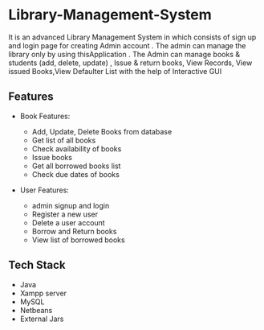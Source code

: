 # Library-Management-System
It is an advanced Library Management System in which consists of sign up and login page for creating Admin account . The admin can manage the library only by using thisApplication . The Admin can manage books &amp; students (add, delete, update) , Issue &amp; return books, View Records, View issued Books,View Defaulter List with the help of Interactive GUI


<!-- ============================================  FEATURES ======================================================  -->
## Features

* Book Features:
    * Add, Update, Delete Books from database
    * Get list of all books
    * Check availability of books
    * Issue books
    * Get all borrowed books list
    * Check due dates of books

* User Features:
    * admin signup and login
    * Register a new user
    * Delete a user account
    * Borrow and Return books
    * View list of borrowed books

<!-- ============================================  TECH STACK ======================================================  -->

## Tech Stack

* Java
* Xampp server
* MySQL
* Netbeans
* External Jars

